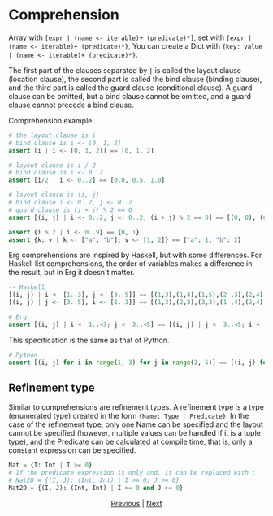 # Comprehension

Array with `[expr | (name <- iterable)+ (predicate)*]`,
set with `{expr | (name <- iterable)+ (predicate)*}`,
You can create a Dict with `{key: value | (name <- iterable)+ (predicate)*}`.

The first part of the clauses separated by `|` is called the layout clause (location clause), the second part is called the bind clause (binding clause), and the third part is called the guard clause (conditional clause).
A guard clause can be omitted, but a bind clause cannot be omitted, and a guard clause cannot precede a bind clause.

Comprehension example

```python
# the layout clause is i
# bind clause is i <- [0, 1, 2]
assert [i | i <- [0, 1, 2]] == [0, 1, 2]

# layout clause is i / 2
# bind clause is i <- 0..2
assert [i/2 | i <- 0..2] == [0.0, 0.5, 1.0]

# layout clause is (i, j)
# bind clause i <- 0..2, j <- 0..2
# guard clause is (i + j) % 2 == 0
assert [(i, j) | i <- 0..2; j <- 0..2; (i + j) % 2 == 0] == [(0, 0), (0, 2), (1, 1), (2, 0), (2, 2)]

assert {i % 2 | i <- 0..9} == {0, 1}
assert {k: v | k <- ["a", "b"]; v <- [1, 2]} == {"a": 1, "b": 2}
```

Erg comprehensions are inspired by Haskell, but with some differences.
For Haskell list comprehensions, the order of variables makes a difference in the result, but in Erg it doesn't matter.

``` haskell
-- Haskell
[(i, j) | i <- [1..3], j <- [3..5]] == [(1,3),(1,4),(1,5),(2 ,3),(2,4),(2,5),(3,3),(3,4),(3,5)]
[(i, j) | j <- [3..5], i <- [1..3]] == [(1,3),(2,3),(3,3),(1 ,4),(2,4),(3,4),(1,5),(2,5),(3,5)]
```

```python
# Erg
assert [(i, j) | i <- 1..<3; j <- 3..<5] == [(i, j) | j <- 3..<5; i <- 1.. <3]
```

This specification is the same as that of Python.

```python
# Python
assert [(i, j) for i in range(1, 3) for j in range(3, 5)] == [(i, j) for j in range(3, 5) for i in range(1, 3)]
```

## Refinement type

Similar to comprehensions are refinement types. A refinement type is a type (enumerated type) created in the form `{Name: Type | Predicate}`.
In the case of the refinement type, only one Name can be specified and the layout cannot be specified (however, multiple values ​​can be handled if it is a tuple type), and the Predicate can be calculated at compile time, that is, only a constant expression can be specified.

```python
Nat = {I: Int | I >= 0}
# If the predicate expression is only and, it can be replaced with ;
# Nat2D = {(I, J): (Int, Int) | I >= 0; J >= 0}
Nat2D = {(I, J): (Int, Int) | I >= 0 and J >= 0}
```

<p align='center'>
    <a href='./27_pattern_matching.md'>Previous</a> | <a href='./29_spread_syntax.md'>Next</a>
</p>
